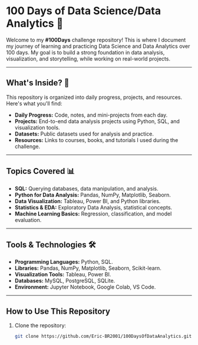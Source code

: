 # 100 Days of Data Science/Data Analytics 🚀

Welcome to my **#100Days** challenge repository! This is where I document my journey of learning and practicing Data Science and Data Analytics over 100 days. My goal is to build a strong foundation in data analysis, visualization, and storytelling, while working on real-world projects.

---

## What's Inside? 📂

This repository is organized into daily progress, projects, and resources. Here's what you'll find:

- **Daily Progress:** Code, notes, and mini-projects from each day.
- **Projects:** End-to-end data analysis projects using Python, SQL, and visualization tools.
- **Datasets:** Public datasets used for analysis and practice.
- **Resources:** Links to courses, books, and tutorials I used during the challenge.

---

## Topics Covered 📊

- **SQL:** Querying databases, data manipulation, and analysis.
- **Python for Data Analysis:** Pandas, NumPy, Matplotlib, Seaborn.
- **Data Visualization:** Tableau, Power BI, and Python libraries.
- **Statistics & EDA:** Exploratory Data Analysis, statistical concepts.
- **Machine Learning Basics:** Regression, classification, and model evaluation.

---

## Tools & Technologies 🛠️

- **Programming Languages:** Python, SQL.
- **Libraries:** Pandas, NumPy, Matplotlib, Seaborn, Scikit-learn.
- **Visualization Tools:** Tableau, Power BI.
- **Databases:** MySQL, PostgreSQL, SQLite.
- **Environment:** Jupyter Notebook, Google Colab, VS Code.

---

## How to Use This Repository

1. Clone the repository:
   ```bash
   git clone https://github.com/Eric-BR2001/100DaysOfDataAnalytics.git
